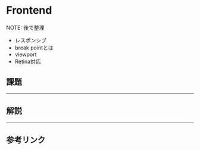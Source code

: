 # Frontend

NOTE: 後で整理

- レスポンシブ
- break pointとは
- viewport
- Retina対応

## 課題

---

## 解説

---

## 参考リンク

